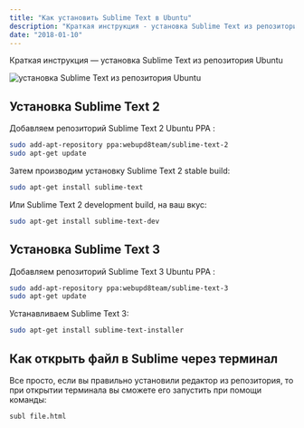 ```yaml
---
title: "Как установить Sublime Text в Ubuntu"
description: "Краткая инструкция - установка Sublime Text из репозитория Ubuntu."
date: "2018-01-10"
---
```


Краткая инструкция — установка Sublime Text из репозитория Ubuntu

![установка Sublime Text из репозитория Ubuntu](/images/sublime-text-2.png)

## Установка Sublime Text 2

Добавляем репозиторий Sublime Text 2 Ubuntu PPA :

``` bash
sudo add-apt-repository ppa:webupd8team/sublime-text-2
sudo apt-get update
```

Затем производим установку Sublime Text 2 stable build:

``` bash
sudo apt-get install sublime-text
```

Или Sublime Text 2 development build, на ваш вкус:

``` bash
sudo apt-get install sublime-text-dev
```

## Установка Sublime Text 3

Добавляем репозиторий Sublime Text 3 Ubuntu PPA :
``` bash
sudo add-apt-repository ppa:webupd8team/sublime-text-3
sudo apt-get update
```

Устанавливаем Sublime Text 3:
``` bash
sudo apt-get install sublime-text-installer
```

## Как открыть файл в Sublime через терминал

Все просто, если вы правильно установили редактор из репозитория, то при открытии терминала вы сможете его запустить при помощи команды:
``` bash
subl file.html
```
